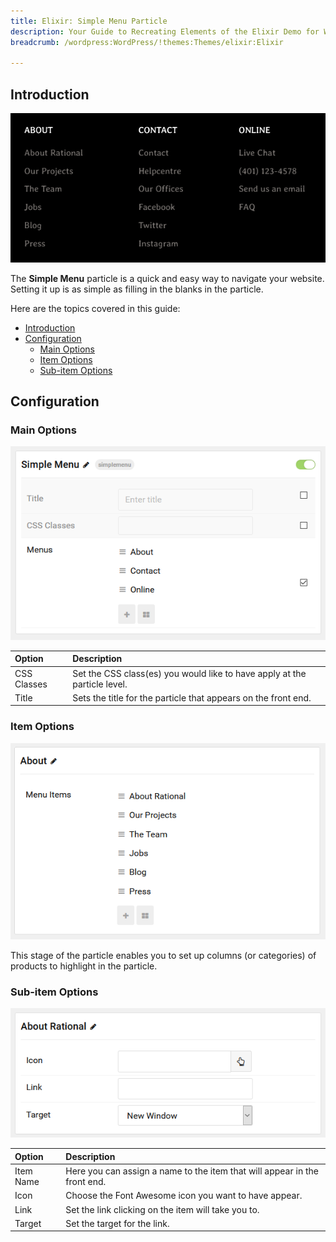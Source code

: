 ```yaml
---
title: Elixir: Simple Menu Particle
description: Your Guide to Recreating Elements of the Elixir Demo for WordPress
breadcrumb: /wordpress:WordPress/!themes:Themes/elixir:Elixir

---
```


## Introduction

![](assets/particle_simplemenu1.png)

The **Simple Menu** particle is a quick and easy way to navigate your website. Setting it up is as simple as filling in the blanks in the particle.

Here are the topics covered in this guide:

- [Introduction](#introduction)
- [Configuration](#configuration)
  - [Main Options](#main-options)
  - [Item Options](#item-options)
  - [Sub-item Options](#sub-item-options)

## Configuration

### Main Options 

![](assets/particle_simplemenu2.png)

| Option      | Description                                                               |
| :-----      | :-----                                                                    |
| CSS Classes | Set the CSS class(es) you would like to have apply at the particle level. |
| Title       | Sets the title for the particle that appears on the front end.            |

### Item Options 

![](assets/particle_simplemenu3.png)

This stage of the particle enables you to set up columns (or categories) of products to highlight in the particle.

### Sub-item Options 

![](assets/particle_simplemenu4.png)

| Option    | Description                                                               |
| :-----    | :-----                                                                    |
| Item Name | Here you can assign a name to the item that will appear in the front end. |
| Icon      | Choose the Font Awesome icon you want to have appear.                     |
| Link      | Set the link clicking on the item will take you to.                       |
| Target    | Set the target for the link.                                              |